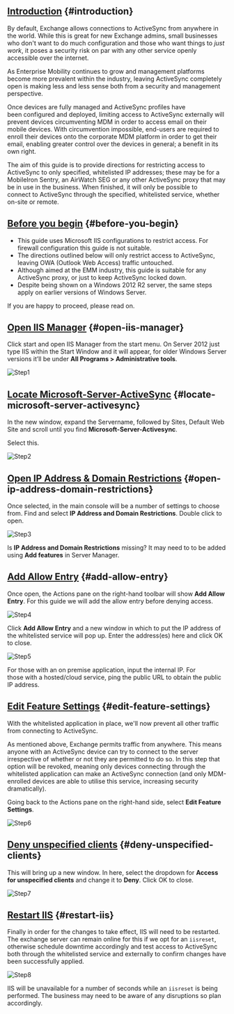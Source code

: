 <!---
title: "Restricting access to Exchange ActiveSync"
date: "2017-04-15"
--->

## [Introduction](#introduction) {#introduction}

By default, Exchange allows connections to ActiveSync from anywhere in the world. While this is great for new Exchange admins, small businesses who don't want to do much configuration and those who want things to _just work_, it poses a security risk on par with any other service openly accessible over the internet.

As Enterprise Mobility continues to grow and management platforms become more prevalent within the industry, leaving ActiveSync completely open is making less and less sense both from a security and management perspective.

Once devices are fully managed and ActiveSync profiles have been configured and deployed, limiting access to ActiveSync externally will prevent devices circumventing MDM in order to access email on their mobile devices. With circumvention impossible, end-users are required to enroll their devices onto the corporate MDM platform in order to get their email, enabling greater control over the devices in general; a benefit in its own right.

The aim of this guide is to provide directions for restricting access to ActiveSync to only specified, whitelisted IP addresses; these may be for a MobileIron Sentry, an AirWatch SEG or any other ActiveSync proxy that may be in use in the business. When finished, it will only be possible to connect to ActiveSync through the specified, whitelisted service, whether on-site or remote.

## [Before you begin](#before-you-begin) {#before-you-begin}

- This guide uses Microsoft IIS configurations to restrict access. For firewall configuration this guide is not suitable.
- The directions outlined below will only restrict access to ActiveSync, leaving OWA (Outlook Web Access) traffic untouched.
- Although aimed at the EMM industry, this guide is suitable for any ActiveSync proxy, or just to keep ActiveSync locked down.
- Despite being shown on a Windows 2012 R2 server, the same steps apply on earlier versions of Windows Server.

If you are happy to proceed, please read on.

## [Open IIS Manager](#open-iis-manager) {#open-iis-manager}

Click start and open IIS Manager from the start menu. On Server 2012 just type IIS within the Start Window and it will appear, for older Windows Server versions it’ll be under **All Programs > Administrative tools**.

![Step1](/wp-content/uploads/2016/02/Step1.png)

## [Locate Microsoft-Server-ActiveSync](#locate-microsoft-server-activesync) {#locate-microsoft-server-activesync}

In the new window, expand the Servername, followed by Sites, Default Web Site and scroll until you find **Microsoft-Server-Activesync**.

Select this.

![Step2](/wp-content/uploads/2016/02/Step2.png)

## [Open IP Address & Domain Restrictions](#open-ip-address-domain-restrictions) {#open-ip-address-domain-restrictions}

Once selected, in the main console will be a number of settings to choose from. Find and select **IP Address and Domain Restrictions**. Double click to open.

![Step3](/wp-content/uploads/2016/02/Step3.png)

Is **IP Address and Domain Restrictions** missing? It may need to to be added using **Add features** in Server Manager.

## [Add Allow Entry](#add-allow-entry) {#add-allow-entry}

Once open, the Actions pane on the right-hand toolbar will show **Add Allow Entry**. For this guide we will add the allow entry before denying access.

![Step4](/wp-content/uploads/2016/02/Step4.png)

Click **Add Allow Entry** and a new window in which to put the IP address of the whitelisted service will pop up. Enter the address(es) here and click OK to close.

![Step5](/wp-content/uploads/2016/02/Step5.png)

For those with an on premise application, input the internal IP. For those with a hosted/cloud service, ping the public URL to obtain the public IP address.

## [Edit Feature Settings](#edit-feature-settings) {#edit-feature-settings}

With the whitelisted application in place, we'll now prevent all other traffic from connecting to ActiveSync.

As mentioned above, Exchange permits traffic from anywhere. This means anyone with an ActiveSync device can try to connect to the server irrespective of whether or not they are permitted to do so. In this step that option will be revoked, meaning only devices connecting through the whitelisted application can make an ActiveSync connection (and only MDM-enrolled devices are able to utilise this service, increasing security dramatically).

Going back to the Actions pane on the right-hand side, select **Edit Feature Settings**.

![Step6](/wp-content/uploads/2016/02/Step6.png)

## [Deny unspecified clients](#deny-unspecified-clients) {#deny-unspecified-clients}

This will bring up a new window. In here, select the dropdown for **Access for unspecified clients** and change it to **Deny**. Click OK to close.

![Step7](/wp-content/uploads/2016/02/Step7.png)

## [Restart IIS](#restart-iis) {#restart-iis}

Finally in order for the changes to take effect, IIS will need to be restarted. The exchange server can remain online for this if we opt for an `iisreset`, otherwise schedule downtime accordingly and test access to ActiveSync both through the whitelisted service and externally to confirm changes have been successfully applied.

![Step8](/wp-content/uploads/2016/02/Step8.png)

IIS will be unavailable for a number of seconds while an `iisreset` is being performed. The business may need to be aware of any disruptions so plan accordingly.
